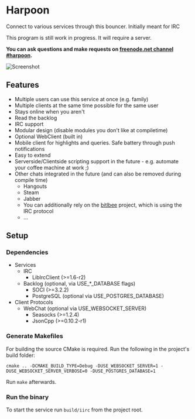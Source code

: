 # Harpoon
Connect to various services through this bouncer. Initially meant for IRC

This program is still work in progress. It will require a server.

**You can ask questions and make requests on [freenode.net channel #harpoon](https://webchat.freenode.net/?channels=harpoon).**

![Screenshot](https://www.0x17.de/proj/harpoonClient4.png)

## Features
 - Multiple users can use this service at once (e.g. family)
 - Multiple clients at the same time possible for the same user
 - Stays online when you aren't
 - Read the backlog
 - IRC support
 - Modular design (disable modules you don't like at compiletime)
 - Optional WebClient (built in)
 - Mobile client for highlights and queries. Safe battery through push notifications
 - Easy to extend
 - Serverside/Clientside scripting support in the future - e.g. automate your coffee machine at work ;)
 - Other chats integrated in the future (and can also be removed during compile time)
   - Hangouts
   - Steam
   - Jabber
   - You can additionally rely on the [bitlbee](https://www.bitlbee.org/) project, which is using the IRC protocol
   - ...

## Setup
### Dependencies
 - Services
   - IRC
     - LibIrcClient (>=1.6-r2)
   - Backlog (optional, via USE_*_DATABASE flags)
     - SOCI (>=3.2.2)
     - PostgreSQL (optional via USE_POSTGRES_DATABASE)
 - Client Protocols
   - WebChat (optional via USE_WEBSOCKET_SERVER)
     - Seasocks (>=1.2.4)
     - JsonCpp (>=0.10.2-r1)

### Generate Makefiles
For building the source CMake is required. Run the following in the project's build folder:
```
cmake .. -DCMAKE_BUILD_TYPE=Debug -DUSE_WEBSOCKET_SERVER=1 -DUSE_WEBSOCKET_SERVER_VERBOSE=0 -DUSE_POSTGRES_DATABASE=1
```
Run ```make``` afterwards.

### Run the binary
To start the service run ```build/iirc``` from the project root.
